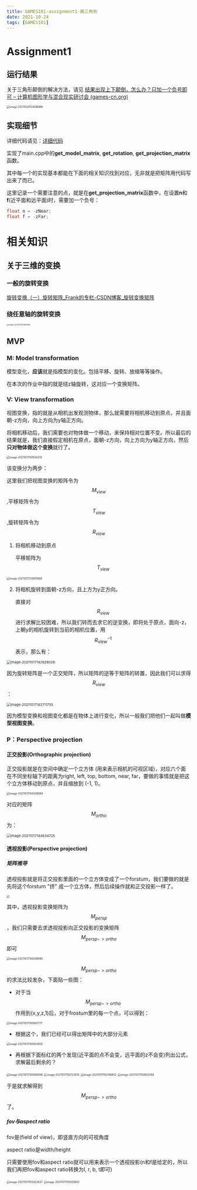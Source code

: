 ```yaml
---
title: GAMES101-assignment1-画三角形
date: 2021-10-24
tags: [GAMES101]
---
```

# Assignment1

## 运行结果

关于三角形颠倒的解决方法，请见 [结果出现上下颠倒，怎么办？只加一个负号即可 – 计算机图形学与混合现实研讨会 (games-cn.org)](http://games-cn.org/forums/topic/结果出现上下颠倒，怎么办？只加一个负号即可/)

<img src="https://raw.githubusercontent.com/ljhgpp/whatisthis/main/static/image-20211024134106868.png" alt="image-20211024134106868" style="zoom: 50%;" />

## 实现细节

详细代码请见：[详细代码](https://github.com/LJHG/GAMES101-assignments)

实现了main.cpp中的**get_model_matrix**, **get_rotation**, **get_projection_matrix**函数。

其中每一个的实现基本都能在下面的相关知识找到对应，无非就是把矩阵用代码写出来了而已。

这里记录一个需要注意的点，就是在**get_projection_matrix**函数中，在设置**n**和**f**(近平面和远平面)时，需要加一个负号：

```cpp
float n = -zNear;
float f = -zFar;
```




# 相关知识



## 关于三维的变换

### 一般的旋转变换

[旋转变换（一）旋转矩阵_Frank的专栏-CSDN博客_旋转变换矩阵](https://blog.csdn.net/csxiaoshui/article/details/65446125)

### 绕任意轴的旋转变换

<img src="https://raw.githubusercontent.com/ljhgpp/whatisthis/main/static/image-20211017163952680.png" alt="image-20211017163952680" style="zoom: 33%;" />

## MVP

### M: Model transformation

模型变化，**应该**就是指模型的变化。包括平移、旋转、放缩等等操作。

在本次的作业中指的就是绕z轴旋转，这对应一个变换矩阵。



### V: View transformation

视图变换，指的就是从相机出发观测物体，那么就需要将相机移动到原点，并且面朝-z方向，向上方向为y轴正方向。

将相机移动后，我们需要也对物体做一个移动，来保持相对位置不变。所以最后的结果就是，我们直接假定相机在原点，面朝-z方向，向上方向为y轴正方向，然后**只对物体做这个变换**就行了。

<img src="https://raw.githubusercontent.com/ljhgpp/whatisthis/main/static/image-20211017141934274.png" alt="image-20211017141934274" style="zoom:50%;" />

该变换分为两步：

这里我们把视图变换的矩阵令为 $$M_{view}$$ ,平移矩阵令为  $$T_{view}$$ ,旋转矩阵令为 $$R_{view}$$ 

1. 将相机移动到原点

   平移矩阵为 $$T_{view}$$

<img src="https://raw.githubusercontent.com/ljhgpp/whatisthis/main/static/image-20211017135851689.png" alt="image-20211017135851689" style="zoom:50%;" />

2. 将相机旋转到面朝-z方向，且上方为y正方向。

   直接对$$R_{view}$$ 进行求解比较困难，所以我们转而去求它的逆变换，即将处于原点，面向-z，上朝y的相机旋转到当前的相机位置，用$$R_{view}^{-1}$$表示，那么有：

<img src="https://raw.githubusercontent.com/ljhgpp/whatisthis/main/static/image-20211017142628026.png" alt="image-20211017142628026" style="zoom: 67%;" />

​		因为旋转矩阵是一个正交矩阵，所以矩阵的逆等于矩阵的转置，因此我们可以求得$$R_{view}$$：

<img src="https://raw.githubusercontent.com/ljhgpp/whatisthis/main/static/image-20211017142711735.png" alt="image-20211017142711735" style="zoom:67%;" />

因为模型变换和视图变化都是在物体上进行变化，所以一般我们把他们一起叫做**模型视图变换**。



### P：Perspective projection

#### 正交投影(Orthographic projection)

正交投影就是在空间中确定一个立方体 (用来表示相机的可视区域)，对应六个面在不同坐标轴下的距离为right, left, top, bottom, near, far，要做的事情就是把这个立方体移动到原点，并且缩放到 (-1, 1)。

<img src="https://raw.githubusercontent.com/ljhgpp/whatisthis/main/static/image-20211017144539084.png" alt="image-20211017144539084" style="zoom:50%;" />

对应的矩阵$$M_{ortho}$$ 为：

<img src="https://raw.githubusercontent.com/ljhgpp/whatisthis/main/static/image-20211017144634725.png" alt="image-20211017144634725" style="zoom:67%;" />

#### 透视投影(Perspective projection)

##### 矩阵推导

透视投影就是将正交投影里面的一个立方体变成了一个forstum，我们要做的就是先将这个forstum "挤" 成一个立方体，然后后续操作就和正交投影一样了。

<img src="https://raw.githubusercontent.com/ljhgpp/whatisthis/main/static/image-20211017144945299.png" style="zoom:50%;" />

其中，透视投影变换矩阵为 $$M_{persp}$$ ，我们只需要去求透视投影向正交投影的变换矩阵 $$M_{persp->ortho}$$ 即可

<img src="https://raw.githubusercontent.com/ljhgpp/whatisthis/main/static/image-20211017145049085.png" alt="image-20211017145049085" style="zoom:50%;" />

$$M_{persp->ortho}$$ 的求法比较发杂，下面贴一些图：

* 对于当$$M_{persp->ortho}$$ 作用到(x,y,z,1)后，对于frostum里的每一个点，可以得到：

<img src="https://raw.githubusercontent.com/ljhgpp/whatisthis/main/static/image-20211017145920777.png" alt="image-20211017145920777" style="zoom:50%;" />

* 根据这个，我们已经可以得出矩阵中的大部分元素

<img src="https://raw.githubusercontent.com/ljhgpp/whatisthis/main/static/image-20211017145933930.png" alt="image-20211017145933930" style="zoom:50%;" />

* 再根据下面标红的两个发现(近平面的点不会变，远平面的z不会变)列出公式，求解最后剩余的？

<img src="https://raw.githubusercontent.com/ljhgpp/whatisthis/main/static/image-20211017145948598.png" alt="image-20211017145948598" style="zoom:50%;" />

<img src="https://raw.githubusercontent.com/ljhgpp/whatisthis/main/static/image-20211017150723015.png" alt="image-20211017150723015" style="zoom: 50%;" />

<img src="https://raw.githubusercontent.com/ljhgpp/whatisthis/main/static/image-20211017150746852.png" alt="image-20211017150746852" style="zoom:50%;" />

<img src="https://raw.githubusercontent.com/ljhgpp/whatisthis/main/static/image-20211017150800394.png" alt="image-20211017150800394" style="zoom:50%;" />

于是就求解得到$$M_{persp->ortho}$$ 了。



##### fov与aspect ratio

fov是(field of view)，即竖直方向的可视角度

aspect ratio是width/height

只需要使用fov和aspect ratio就可以用来表示一个透视投影(n和f是给定的，所以我们再把fov和aspect ratio转换为l, r, b, t即可)



<img src="https://raw.githubusercontent.com/ljhgpp/whatisthis/main/static/image-20211017155422637.png" alt="image-20211017155422637" style="zoom:50%;" />

<img src="https://raw.githubusercontent.com/ljhgpp/whatisthis/main/static/image-20211017155555652.png" alt="image-20211017155555652" style="zoom: 50%;" />

